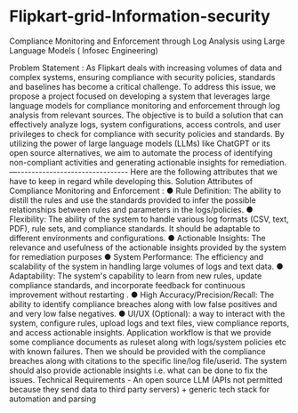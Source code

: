 # Flipkart-grid-Information-security
Compliance Monitoring and Enforcement through Log Analysis using Large Language Models ( Infosec Engineering)

Problem Statement :
As Flipkart deals with increasing volumes of data and complex systems, ensuring compliance
with security policies, standards and baselines has become a critical challenge. To address this
issue, we propose a project focused on developing a system that leverages large language
models for compliance monitoring and enforcement through log analysis from relevant sources.
The objective is to build a solution that can effectively analyze logs, system configurations,
access controls, and user privileges to check for compliance with security policies and
standards. By utilizing the power of large language models (LLMs) like ChatGPT or its open
source alternatives, we aim to automate the process of identifying non-compliant activities and
generating actionable insights for remediation.
—-------------------------------
Here are the following attributes that we have to keep in regard while developing this.
Solution Attributes of Compliance Monitoring and Enforcement :
● Rule Definition: The ability to distill the rules and use the standards provided to infer the
possible relationships between rules and parameters in the logs/policies.
● Flexibility: The ability of the system to handle various log formats (CSV, text, PDF), rule
sets, and compliance standards. It should be adaptable to different environments and
configurations.
● Actionable Insights: The relevance and usefulness of the actionable insights provided
by the system for remediation purposes
● System Performance: The efficiency and scalability of the system in handling large
volumes of logs and text data.
● Adaptability: The system's capability to learn from new rules, update compliance
standards, and incorporate feedback for continuous improvement without restarting
. ● High Accuracy/Precision/Recall: The ability to identify compliance breaches along with
low false positives and and very low false negatives.
● UI/UX (Optional): a way to interact with the system, configure rules, upload logs and
text files, view compliance reports, and access actionable insights.
Application workflow is that we provide some compliance documents as ruleset along with
logs/system policies etc with known failures. Then we should be provided with the compliance
breaches along with citations to the specific line/log file/userid. The system should also provide
actionable insights i.e. what can be done to fix the issues.
Technical Requirements - An open source LLM (APIs not permitted because they send data to
third party servers) + generic tech stack for automation and parsing
